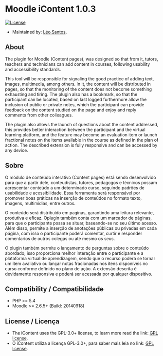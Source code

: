 # Moodle iContent 1.0.3
[![License](https://poser.pugx.org/covex-nn/moodle/license)](http://www.gnu.org/copyleft/gpl.html)

* Maintained by: [Léo Santos](https://br.linkedin.com/in/leorenis).

## About
The plugin for Moodle (Content pages), was designed so that from it, tutors, teachers and technicians can add content in courses, following usability and accessibility standards.

This tool will be responsible for signaling the good practice of adding text, images, multimedia, among others. In it, the content will be distributed in pages, so that the monitoring of the content does not become something exhausting and tiring. The plugin also has a bookmark, so that the participant can be located, based on last logged furthermore allow the inclusion of public or private notes, which the participant can provide feedback on the content studied on the page and enjoy and reply comments from other colleagues.

The plugin also allows the launch of questions about the content addressed, this provides better interaction between the participant and the virtual learning platform, and the feature may become an evaluation item or launch fractional notes on the items available in the course as defined in the plan of action. The described extension is fully responsive and can be accessed by any device.

## Sobre
O módulo de conteúdo interativo (Content pages) está sendo desenvolvido para que a partir dele, conteudistas, tutores, pedagogos e técnicos possam acrescentar conteúdo a um determinado curso, seguindo padrões de usabilidade e acessibilidade.
Essa ferramenta será responsável por promover boas práticas na inserção de conteúdos no formato texto, imagens, multimídias, entre outros.

O conteúdo será distribuído em paginas, garantindo uma leitura relevante, produtiva e eficaz. Oplugin também conta com um marcador de páginas, para que o participante possa se situar, baseando-se no seu último acesso. Além disso, permite a inserção de anotações públicas ou privadas em cada página, com isso o participante poderá comentar, curtir e responder comentarios de outros colegas ou até mesmo os seus.

O plugin também permite o lançamento de perguntas sobre o conteúdo abordado, isso proporciona melhor interação entre o participante e a plataforma virtual de aprendizagem, sendo que o recurso poderá se tornar um item avaliativo ou lançar notas fracionadas nos itens disponíveis no curso conforme definido no plano de ação. A extensão descrita é devidamente responsiva e poderá ser acessada por qualquer dispositivo.

## Compatibility / Compatibilidade
* PHP >= 5.4
* Moodle >= 2.6.5+ (Build: 20140918)

## License / Licença
* The iContent uses the GPL-3.0+ license, to learn more read the link: [GPL license](http://www.gnu.org/copyleft/gpl.html).
* O iContent utiliza a licença GPL-3.0+, para saber mais leia no link: [GPL license](http://www.gnu.org/copyleft/gpl.html).